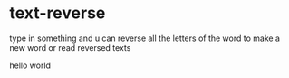 # text-reverse
type in something and u can reverse all the letters of the word to make a new word or read reversed texts
<br/> 
<p>hello world</p>